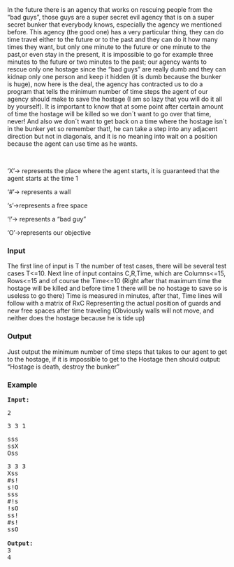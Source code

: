 <p>&nbsp;</p>
<p>In the future there is an agency that works on rescuing people from the “bad guys”, those guys are a super secret evil agency that is on a super secret bunker that everybody knows, especially the agency we mentioned before. This agency (the good one) has a very particular thing, they can do time travel either to the future or to the past and they can do it how many times they want, but only one minute to the future or one minute to the past,or even stay in the present, it is impossible to go for example three minutes to the future or two minutes to the past; our agency wants to rescue only one hostage since the “bad guys” are really dumb and they can kidnap only one person and keep it hidden (it is dumb because the bunker is huge), now here is the deal, the agency has contracted us to do a program that tells the minimum number of time steps the agent of our agency should make to save the hostage (I am so lazy that you will do it all by yourself). It is important to know that at some point after certain amount of time the hostage will be killed so we don´t want to go over that time, never! And also we don´t want to get back on a time where the hostage isn´t in the bunker yet so remember that!, he can take a step into any adjacent direction but not in diagonals, and it is no meaning into wait on a position because the agent can use time as he wants.</p>
<p>&nbsp;</p>
<p>‘X’-&gt; represents the place where the agent starts, it is guaranteed that the agent starts at the time 1</p>
<p>‘#’-&gt; represents a wall</p>
<p>‘s’-&gt;represents a free space</p>
<p>‘!’-&gt; represents a “bad guy”</p>
<p>‘O’-&gt;represents our objective</p>
<h3>Input</h3>
<p>The first line of input is T the number of test cases, there will be several test cases T&lt;=10. Next line of input contains C,R,Time, which are Columns&lt;=15, Rows&lt;=15 and of course the Time&lt;=10 (Right after that maximum time the hostage will be killed and before time 1 there will be no hostage to save so is useless to go there) Time is measured in minutes, after that, Time lines will follow with a matrix of RxC Representing the actual position of guards and new free spaces after time traveling (Obviously walls will not move, and neither does the hostage because he is tide up)</p>
<h3>Output</h3>
<p>Just output the minimum number of time steps that takes to our agent to get to the hostage, if it is impossible to get to the Hostage then should output: “Hostage is death, destroy the bunker”</p>
<h3>Example</h3>
<pre><strong>Input:</strong>
<p>2</p><p>3 3 1
</p><p>sss<br>ssX
Oss</p>3 3 3
Xss&nbsp;&nbsp;&nbsp;&nbsp;&nbsp;&nbsp;
#s!
s!O
sss
#!s
!sO
ss!
#s!
ssO<br><br><strong>Output:</strong>
3<br>4 <br></pre>